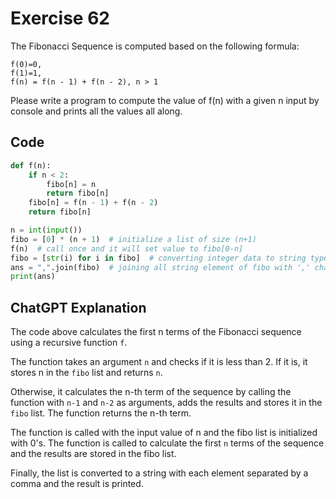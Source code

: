 # Exercise 62
The Fibonacci Sequence is computed based on the following formula:
```
f(0)=0,
f(1)=1,
f(n) = f(n - 1) + f(n - 2), n > 1
```
Please write a program to compute the value of f(n) with a given n input by console and prints all the values all along.

## Code
```python
def f(n):
    if n < 2:
        fibo[n] = n
        return fibo[n]
    fibo[n] = f(n - 1) + f(n - 2)
    return fibo[n]

n = int(input())
fibo = [0] * (n + 1)  # initialize a list of size (n+1)
f(n)  # call once and it will set value to fibo[0-n]
fibo = [str(i) for i in fibo]  # converting integer data to string type
ans = ",".join(fibo)  # joining all string element of fibo with ',' character
print(ans)
```

## ChatGPT Explanation
The code above calculates the first n terms of the Fibonacci sequence using a recursive function `f`.

The function takes an argument `n` and checks if it is less than 2. If it is, it stores n in the `fibo` list and returns `n`.

Otherwise, it calculates the n-th term of the sequence by calling the function with `n-1` and `n-2` as arguments, adds the results and stores it in the `fibo` list. The function returns the n-th term.

The function is called with the input value of n and the fibo list is initialized with 0's. The function is called to calculate the first `n` terms of the sequence and the results are stored in the fibo list.

Finally, the list is converted to a string with each element separated by a comma and the result is printed.